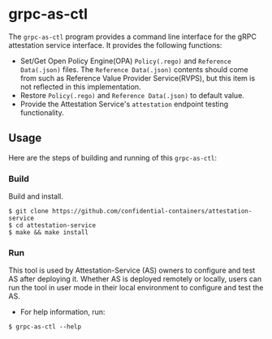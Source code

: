 # grpc-as-ctl

The `grpc-as-ctl` program provides a command line interface for the gRPC attestation service interface. It provides the following functions:
- Set/Get Open Policy Engine(OPA) `Policy(.rego)` and `Reference Data(.json)` files. The `Reference Data(.json)` contents should come from such as Reference Value Provider Service(RVPS), but this item is not reflected in this implementation.
- Restore `Policy(.rego)` and `Reference Data(.json)` to default value.
- Provide the Attestation Service's `attestation` endpoint testing functionality.

## Usage

Here are the steps of building and running of this `grpc-as-ctl`:

### Build

Build and install.
```shell
$ git clone https://github.com/confidential-containers/attestation-service
$ cd attestation-service
$ make && make install
```

### Run

This tool is used by Attestation-Service (AS) owners to configure and test AS after deploying it. 
Whether AS is deployed remotely or locally, users can run the tool in user mode in their local environment to configure and test the AS.

- For help information, run:
```shell
$ grpc-as-ctl --help
```
